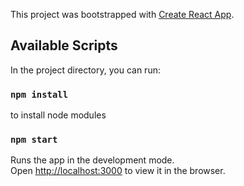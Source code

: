 
This project was bootstrapped with [Create React App](https://github.com/facebook/create-react-app).

## Available Scripts

In the project directory, you can run:
###  `npm install`
to install node modules

### `npm start`

Runs the app in the development mode.<br />
Open [http://localhost:3000](http://localhost:3000) to view it in the browser.


